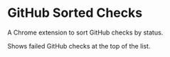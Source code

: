 # GitHub Sorted Checks

A Chrome extension to sort GitHub checks by status.

Shows failed GitHub checks at the top of the list.
